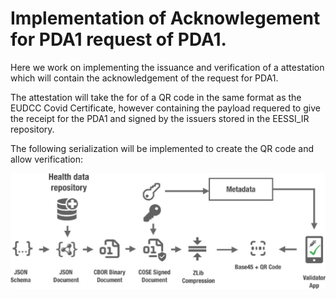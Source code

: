 # Implementation of Acknowlegement for PDA1 request of PDA1.

Here we work on implementing the issuance and verification of a attestation which will contain the acknowledgement of the request for PDA1.

The attestation will take the for of a QR code in the same format as the EUDCC Covid Certificate, however containing the payload requered to give the receipt for the PDA1 and signed by the issuers stored in the 
EESSI_IR repository.

The following serialization will be implemented to create the QR code and allow verification: 

![Serialization pattern DCC payload](Serialization_pattern_DCC_payload.png)


